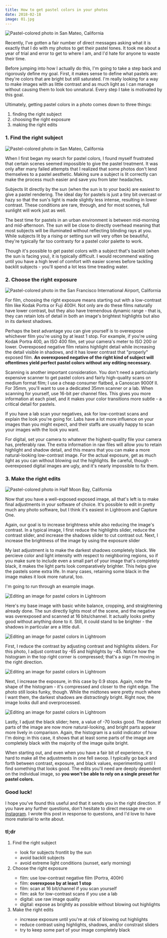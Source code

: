 ```yaml
---
title: How to get pastel colors in your photos
date: 2018-02-18
image: 01.jpg
---
```


<img src="blog/how-to-get-pastel-colors-in-photos/01.jpg" alt="Pastel-colored photo in San Mateo, California"/>
<p>
  Recently, I've gotten a fair number of direct messages asking what it is exactly that I do with my 
  photos to get their pastel tones. It took me about a year of trial and error to get
  to where I am, and I'd hate for anyone to waste their time.
</p>
<p>
  Before jumping into how I actually do this, I'm going to take a step back and
  rigorously define my goal. First, it makes sense to define what pastels are: they're colors that are
  bright but still saturated. I'm really looking for a way to make images with as little contrast
  and as much light as I can manage without causing them to look too unnatural. Every step I take is
  motivated by this goal.
</p>
<p>
  Ultimately, getting pastel colors in a photo comes down to three things:
  <ol>
    <li>finding the right subject</li>
    <li>choosing the right exposure</li>
    <li>making the right edits</li>
  </ol>
</p>

<h3>1. Find the right subject</h3>
<img src="blog/how-to-get-pastel-colors-in-photos/02.jpg" alt="Pastel-colored photo in San Mateo, California"/>
<p>
  When I first began my search for pastel colors, I found myself frustrated that certain scenes seemed 
  impossible to give the pastel treatment. It was only after many failed attempts that
  I realized that some photos don't lend themselves to a pastel aesthetic. Making sure a subject is lit
  correctly can make the process much easier and save you from later headaches.
</p>
<p>
  Subjects lit directly by the sun (when the sun is to your back) are easiest to give a pastel rendering.
  The ideal day for pastels is just a tiny bit overcast or hazy so that the sun's light is made slightly less 
  intense, resulting in lower contrast. These conditions are rare, through, and for most scenes, 
  full sunlight will work just as well.
</p>
<p>
  The best time for pastels in an urban environment is between mid-morning and mid-afternoon. The sun will be close
  to directly overhead meaning that most subjects will be illuminated without reflecting blinding rays at you.
  While subjects lit by a rising or setting sun will very often be beautiful, they're typically far
  too contrasty for a pastel color palette to work.
</p>
<p>
  Though it's possible to get pastel colors with a subject that's backlit (when the sun is facing you), 
  it is typically difficult. I would recommend waiting until you have a high level of comfort 
  with easier scenes before tackling backlit subjects - you'll spend a lot less time treading water.
</p>


<h3>2. Choose the right exposure</h3>
<img src="blog/how-to-get-pastel-colors-in-photos/03.jpg" alt="Pastel-colored photo in the San Francisco International Airport, California"/>
<p>
  For film, choosing the right exposure means starting out with a low-contrast film like Kodak Portra or Fuji 400H. Not only 
  are do these films naturally have lower contrast, but they also have tremendous dynamic range - that is, 
  they can retain lots of detail in both an image's brightest highlights but also in its darkest 
  shadows.
</p>
<p>
  Perhaps the best advantage you can give yourself is to overexpose whichever film you're using by at least 1 stop.
  For example, if you're using Kodak Portra 400, an ISO 400 film, set your camera's meter to ISO 200 or lower.
  Overexposed negative film retains highlight detail while increasing the detail visible in shadows, and it has lower contrast
  that "properly" exposed film. <b>An overexposed negative of the right kind of subject will oftentimes yield
  perfect pastel colors without any editing necessary.</b>
</p>
<p>
  Scanning is another important consideration. You don't need a particularly expensive scanner to get pastel colors
  and fairly high-quality scans on medium format film; I use a cheap consumer flatbed, a Canoscan 9000f II. For 35mm, you'll
  want to use a dedicated 35mm scanner or a lab. When scanning for yourself,
  use 16-bit per channel files. This gives you more information at each pixel, and it makes your color transitions
  more subtle - a critical detail for pastels. 
</p>
<p>
  If you have a lab scan your negatives, ask for low-contrast scans and explain the look you're going for. 
  Labs have a lot more influence on your images than you might expect, and their staffs are usually happy to
  scan your images with the look you want.        
</p>
<p>
  For digital, set your camera to whatever the highest-quality file your camera has, preferably raw. The extra
  information in raw files will allow you to retain highlight and shadow detail, and this means
  that you can make a more natural-looking low-contrast image. For the actual exposure, get as much light as you can
  without blowing out the highlights. Be careful, though - overexposed digital images are ugly, and it's nearly
  impossible to fix them.
</p>

<h3>3. Make the right edits</h3>
<img src="blog/how-to-get-pastel-colors-in-photos/04.jpg"  alt="Pastel-colored photo in Half Moon Bay, California"/>
<p>
  Now that you have a well-exposed exposed image, all that's left is to
  make final adjustments in your software of choice. It's possible to edit in pretty much
  any photo software, but I think it's easiest in Lightroom and Capture One.
</p> 
<p>
  Again, our goal is to increase brightness while also reducing the image's contrast. In a typical image,
  I first reduce the highlights slider, reduce the contrast slider, and increase the shadows slider to cut contrast out.
  Next, I increase the brightness of the image by using the exposure slider
</p>
<p>
  My last adjustment is to make the darkest shadows completely black. We percieve color and
  light intensity with respect to neighboring regions, so if you make sure to include even a small part of your image
  that's completely black, it makes the light parts look comparatively brighter. This helps give the pastels
  some extra life. In many cases, retaining some black in the image makes it look more natural, too.
</p>
<p>
  I'm going to run through an example image.
</p>
<img src="blog/how-to-get-pastel-colors-in-photos/pastel-lightroom-01.jpg" alt="Editing an image for pastel colors in Lightroom"/>
<p>
  Here's my base image with basic white balance, cropping, and straightening already done. The sun 
  directly lights most of the scene, and the negative was overexposed and scanned at 16 bits/channel. It actually 
  looks pretty good without anything done to it. Still, it could stand to be brighter - the shadows in
  particular are a little dull.
</p>
<img src="blog/how-to-get-pastel-colors-in-photos/pastel-lightroom-02.jpg" alt="Editing an image for pastel colors in Lightroom"/>
<p>
  First, I reduce the contrast by adjusting contrast and highlights sliders. For this photo, I adjust contrast by -65 and 
  highlights by -45. Notice how the histogram in the
  top right corner is compressed; that's a sign I'm moving in the right direction.
</p>
<img src="blog/how-to-get-pastel-colors-in-photos/pastel-lightroom-03.jpg" alt="Editing an image for pastel colors in Lightroom"/>
<p>
  Next, I increase the exposure, in this case by 0.9 stops. Again, note the shape of the histogram - it's compressed and
  closer to the right edge. The photo still looks funky, though. While the midtones were pretty much where I want them,
  the darkest shadows are distractingly bright. Right now, the image looks dull and overprocessed.
</p>
<img src="blog/how-to-get-pastel-colors-in-photos/pastel-lightroom-04.jpg" alt="Editing an image for pastel colors in Lightroom"/>
<p>
  Lastly, I adjust the black slider; here, a value of -70 looks good. The darkest parts of the image are now more natural-looking,
  and bright parts appear more lively in comparison. Again, the histogram is a solid indicator of how I'm doing:
  in this case, it shows that at least some parts of the image are completely black with the majority of the image quite bright.
</p>
<p>
  When starting out, and even when you have a fair bit of experience, it's hard to make all the adjustments in one fell
  swoop. I typically go back and forth between contrast, exposure, and black values, experimenting until I find
  something that looks good. The edits you'll need are deeply dependent on the individual image,
  so <b>you won't be able to rely on a single preset for pastel colors.</b>
</p>


<h3>Good luck!</h3>
<p>
  I hope you've found this useful and that it sends you in the right direction. If you have any further questions, 
  don't hesitate to direct message me on  <a href="https://instagram.com/echevarria.io">Instagram</a>. I wrote 
  this post in response to questions, and I'd love to have more material to write about.
</p>

<h3>tl;dr</h3>
<ol>
  <li>Find the right subject</li>
  <ul>
    <li>look for subjects frontlit by the sun</li>
    <li>avoid backlit subjects</li>
    <li>avoid extreme light conditions (sunset, early morning)</li>
  </ul>
  <li>Choose the right exposure</li>
  <ul>
    <li>film: use low-contrast negative film (Portra,  400H)</li>
    <li>film: <b>overexpose by at least 1 stop</b></li>
    <li>film: scan at 16 bit/channel if you scan yourself</li>
    <li>film: ask for low-contrast scans if you use a lab</li>
    <li>digital: use raw image quality</li>
    <li>digital: expose as brightly as possible without blowing out highlights</li>
  </ul>
  <li>Make the right edits</li>
  <ul>
    <li>increase exposure until you're at risk of blowing out highlights</li>
    <li>reduce contrast using highlights, shadows, and/or constrast sliders</li>
    <li>try to keep some part of your image completely black</li>
  </ul>
</ol>
